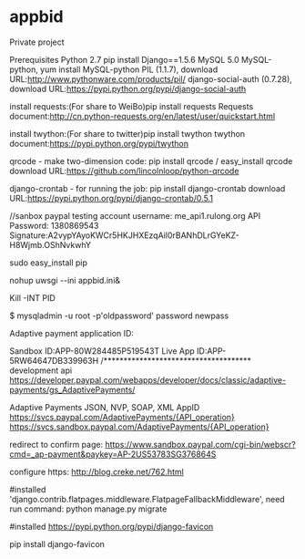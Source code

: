 appbid
======
Private project

Prerequisites
Python 2.7
pip install Django==1.5.6
MySQL 5.0
MySQL-python, yum install MySQL-python
PIL (1.1.7), download URL:http://www.pythonware.com/products/pil/
django-social-auth (0.7.28), download URL:https://pypi.python.org/pypi/django-social-auth

install requests:(For share to WeiBo)pip install requests
Requests document:http://cn.python-requests.org/en/latest/user/quickstart.html

install twython:(For share to twitter)pip install twython
twython document:https://pypi.python.org/pypi/twython

qrcode - make two-dimension code:
pip install qrcode / easy_install qrcode
download URL:https://github.com/lincolnloop/python-qrcode

django-crontab - for running the job:
pip install django-crontab
download URL:https://pypi.python.org/pypi/django-crontab/0.5.1

//sanbox paypal testing account
username: me_api1.rulong.org
API Password: 1380869543
Signature:A2vypYAyoKWCr5HKJHXEzqAil0rBANhDLrGYeKZ-H8Wjmb.OShNvkwhY

sudo easy_install pip


nohup uwsgi --ini appbid.ini&

Kill -INT PID

$ mysqladmin -u root -p'oldpassword' password newpass


Adaptive payment application ID:

Sandbox ID:APP-80W284485P519543T
Live App ID:APP-5RW64647DB339963H
/*************************************
development api
https://developer.paypal.com/webapps/developer/docs/classic/adaptive-payments/gs_AdaptivePayments/

Adaptive Payments
JSON, NVP, SOAP, XML
AppID	https://svcs.paypal.com/AdaptivePayments/{API_operation}
https://svcs.sandbox.paypal.com/AdaptivePayments/{API_operation}

redirect to confirm page:
https://www.sandbox.paypal.com/cgi-bin/webscr?cmd=_ap-payment&paykey=AP-2US53783SG376864S

configure https:
http://blog.creke.net/762.html


#installed     'django.contrib.flatpages.middleware.FlatpageFallbackMiddleware',
need run command: python manage.py migrate


#installed https://pypi.python.org/pypi/django-favicon

pip install django-favicon